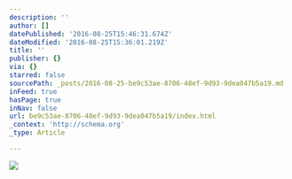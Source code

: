 ```yaml
---
description: ''
author: []
datePublished: '2016-08-25T15:46:31.674Z'
dateModified: '2016-08-25T15:36:01.219Z'
title: ''
publisher: {}
via: {}
starred: false
sourcePath: _posts/2016-08-25-be9c53ae-8706-48ef-9d93-9dea047b5a19.md
inFeed: true
hasPage: true
inNav: false
url: be9c53ae-8706-48ef-9d93-9dea047b5a19/index.html
_context: 'http://schema.org'
_type: Article

---
```

![](https://the-grid-user-content.s3-us-west-2.amazonaws.com/c7ac9153-c062-40dc-bea1-d55df72b160e.jpg)